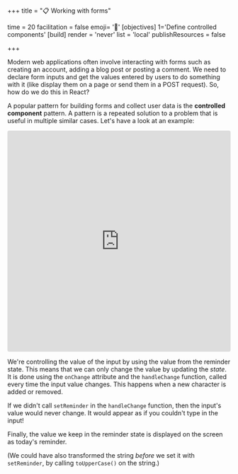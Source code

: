 +++
title = "📋 Working with forms"

time = 20
facilitation = false
emoji= '🧩'
[objectives]
    1='Define controlled components'
[build]
  render = 'never'
  list = 'local'
  publishResources = false

+++

Modern web applications often involve interacting with forms such as creating an account, adding a blog post or posting a comment. We need to declare form inputs and get the values entered by users to do something with it (like display them on a page or send them in a POST request). So, how do we do this in React?

A popular pattern for building forms and collect user data is the **controlled component** pattern. A pattern is a repeated solution to a problem that is useful in multiple similar cases. Let's have a look at an example:

<iframe src="https://codesandbox.io/embed/4jq1yqy8kx?view=editor&module=%2Fsrc%2Fsimplereminder.js&hidenavigation=1"
     style="width:100%; height: 500px; border:0; border-radius: 4px; overflow:hidden;"
     title="Controlled Component"
     allow="accelerometer; ambient-light-sensor; camera; encrypted-media; geolocation; gyroscope; hid; microphone; midi; payment; usb; vr; xr-spatial-tracking"
     sandbox="allow-forms allow-modals allow-popups allow-presentation allow-same-origin allow-scripts"
   ></iframe>

We're controlling the value of the input by using the value from the reminder state. This means that we can only change the value by updating the _state_. It is done using the `onChange` attribute and the `handleChange` function, called every time the input value changes. This happens when a new character is added or removed.

If we didn't call `setReminder` in the `handleChange` function, then the input's value would never change. It would appear as if you couldn't type in the input!

Finally, the value we keep in the reminder state is displayed on the screen as today's reminder.

(We could have also transformed the string _before_ we set it with `setReminder`, by calling `toUpperCase()` on the string.)
